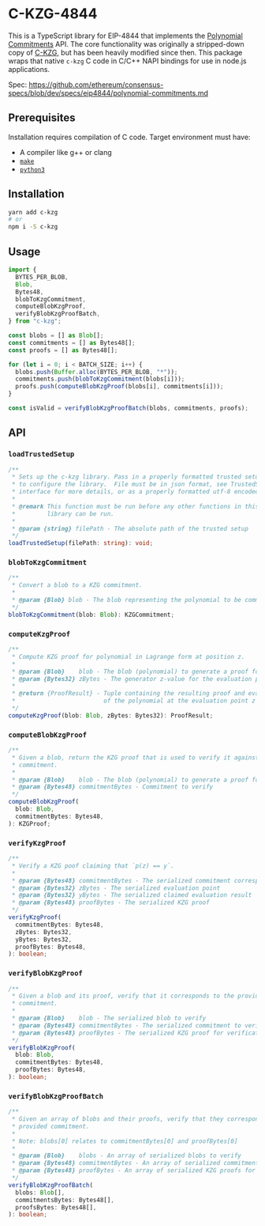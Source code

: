 # C-KZG-4844

This is a TypeScript library for EIP-4844 that implements the [Polynomial
Commitments](https://github.com/ethereum/consensus-specs/blob/dev/specs/deneb/polynomial-commitments.md)
API. The core functionality was originally a stripped-down copy of
[C-KZG](https://github.com/benjaminion/c-kzg), but has been heavily modified
since then. This package wraps that native `c-kzg` C code in C/C++ NAPI bindings for use in node.js applications.

Spec: https://github.com/ethereum/consensus-specs/blob/dev/specs/eip4844/polynomial-commitments.md

## Prerequisites

Installation requires compilation of C code. Target environment must have:

- A compiler like g++ or clang
- [`make`](https://www.gnu.org/software/make/manual/make.html)
- [`python3`](https://docs.python.org/3/)

## Installation

```sh
yarn add c-kzg
# or
npm i -S c-kzg
```

## Usage

```ts
import {
  BYTES_PER_BLOB,
  Blob,
  Bytes48,
  blobToKzgCommitment,
  computeBlobKzgProof,
  verifyBlobKzgProofBatch,
} from "c-kzg";

const blobs = [] as Blob[];
const commitments = [] as Bytes48[];
const proofs = [] as Bytes48[];

for (let i = 0; i < BATCH_SIZE; i++) {
  blobs.push(Buffer.alloc(BYTES_PER_BLOB, "*"));
  commitments.push(blobToKzgCommitment(blobs[i]));
  proofs.push(computeBlobKzgProof(blobs[i], commitments[i]));
}

const isValid = verifyBlobKzgProofBatch(blobs, commitments, proofs);
```

## API

### `loadTrustedSetup`

```ts
/**
 * Sets up the c-kzg library. Pass in a properly formatted trusted setup file
 * to configure the library.  File must be in json format, see TrustedSetupJson
 * interface for more details, or as a properly formatted utf-8 encoded file.
 *
 * @remark This function must be run before any other functions in this
 *         library can be run.
 *
 * @param {string} filePath - The absolute path of the trusted setup
 */
loadTrustedSetup(filePath: string): void;
```

### `blobToKzgCommitment`

```ts
/**
 * Convert a blob to a KZG commitment.
 *
 * @param {Blob} blob - The blob representing the polynomial to be committed to
 */
blobToKzgCommitment(blob: Blob): KZGCommitment;
```

### `computeKzgProof`

```ts
/**
 * Compute KZG proof for polynomial in Lagrange form at position z.
 *
 * @param {Blob}    blob - The blob (polynomial) to generate a proof for
 * @param {Bytes32} zBytes - The generator z-value for the evaluation points
 *
 * @return {ProofResult} - Tuple containing the resulting proof and evaluation
 *                         of the polynomial at the evaluation point z
 */
computeKzgProof(blob: Blob, zBytes: Bytes32): ProofResult;
```

### `computeBlobKzgProof`

```ts
/**
 * Given a blob, return the KZG proof that is used to verify it against the
 * commitment.
 *
 * @param {Blob}    blob - The blob (polynomial) to generate a proof for
 * @param {Bytes48} commitmentBytes - Commitment to verify
 */
computeBlobKzgProof(
  blob: Blob,
  commitmentBytes: Bytes48,
): KZGProof;
```

### `verifyKzgProof`

```ts
/**
 * Verify a KZG poof claiming that `p(z) == y`.
 *
 * @param {Bytes48} commitmentBytes - The serialized commitment corresponding to polynomial p(x)
 * @param {Bytes32} zBytes - The serialized evaluation point
 * @param {Bytes32} yBytes - The serialized claimed evaluation result
 * @param {Bytes48} proofBytes - The serialized KZG proof
 */
verifyKzgProof(
  commitmentBytes: Bytes48,
  zBytes: Bytes32,
  yBytes: Bytes32,
  proofBytes: Bytes48,
): boolean;
```

### `verifyBlobKzgProof`

```ts
/**
 * Given a blob and its proof, verify that it corresponds to the provided
 * commitment.
 *
 * @param {Blob}    blob - The serialized blob to verify
 * @param {Bytes48} commitmentBytes - The serialized commitment to verify
 * @param {Bytes48} proofBytes - The serialized KZG proof for verification
 */
verifyBlobKzgProof(
  blob: Blob,
  commitmentBytes: Bytes48,
  proofBytes: Bytes48,
): boolean;
```

### `verifyBlobKzgProofBatch`

```ts
/**
 * Given an array of blobs and their proofs, verify that they corresponds to their
 * provided commitment.
 *
 * Note: blobs[0] relates to commitmentBytes[0] and proofBytes[0]
 *
 * @param {Blob}    blobs - An array of serialized blobs to verify
 * @param {Bytes48} commitmentBytes - An array of serialized commitments to verify
 * @param {Bytes48} proofBytes - An array of serialized KZG proofs for verification
 */
verifyBlobKzgProofBatch(
  blobs: Blob[],
  commitmentsBytes: Bytes48[],
  proofsBytes: Bytes48[],
): boolean;
```

